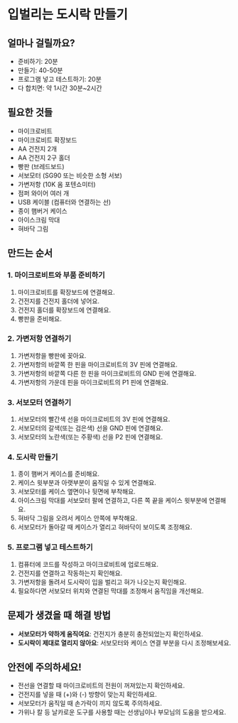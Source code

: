 # 입벌리는 도시락 만들기

## 얼마나 걸릴까요?
- 준비하기: 20분
- 만들기: 40-50분
- 프로그램 넣고 테스트하기: 20분
- 다 합치면: 약 1시간 30분~2시간

## 필요한 것들
- 마이크로비트 
- 마이크로비트 확장보드
- AA 건전지 2개
- AA 건전지 2구 홀더
- 빵판 (브레드보드)
- 서보모터 (SG90 또는 비슷한 소형 서보)
- 가변저항 (10K 옴 포텐쇼미터)
- 점퍼 와이어 여러 개
- USB 케이블 (컴퓨터와 연결하는 선)
- 종이 햄버거 케이스
- 아이스크림 막대
- 혀바닥 그림

## 만드는 순서

### 1. 마이크로비트와 부품 준비하기
1. 마이크로비트를 확장보드에 연결해요.
2. 건전지를 건전지 홀더에 넣어요.
3. 건전지 홀더를 확장보드에 연결해요.
4. 빵판을 준비해요.

### 2. 가변저항 연결하기
1. 가변저항을 빵판에 꽂아요.
2. 가변저항의 바깥쪽 한 핀을 마이크로비트의 3V 핀에 연결해요.
3. 가변저항의 바깥쪽 다른 한 핀을 마이크로비트의 GND 핀에 연결해요.
4. 가변저항의 가운데 핀을 마이크로비트의 P1 핀에 연결해요.

### 3. 서보모터 연결하기
1. 서보모터의 빨간색 선을 마이크로비트의 3V 핀에 연결해요.
2. 서보모터의 갈색(또는 검은색) 선을 GND 핀에 연결해요.
3. 서보모터의 노란색(또는 주황색) 선을 P2 핀에 연결해요.

### 4. 도시락 만들기
1. 종이 햄버거 케이스를 준비해요.
2. 케이스 윗부분과 아랫부분이 움직일 수 있게 연결해요.
3. 서보모터를 케이스 옆면이나 뒷면에 부착해요.
4. 아이스크림 막대를 서보모터 팔에 연결하고, 다른 쪽 끝을 케이스 윗부분에 연결해요.
5. 혀바닥 그림을 오려서 케이스 안쪽에 부착해요.
6. 서보모터가 돌아갈 때 케이스가 열리고 혀바닥이 보이도록 조정해요.

### 5. 프로그램 넣고 테스트하기
1. 컴퓨터에 코드를 작성하고 마이크로비트에 업로드해요.
2. 건전지를 연결하고 작동하는지 확인해요.
3. 가변저항을 돌려서 도시락이 입을 벌리고 혀가 나오는지 확인해요.
4. 필요하다면 서보모터 위치와 연결된 막대를 조정해서 움직임을 개선해요.

## 문제가 생겼을 때 해결 방법
- **서보모터가 약하게 움직여요**: 건전지가 충분히 충전되었는지 확인하세요.
- **도시락이 제대로 열리지 않아요**: 서보모터와 케이스 연결 부분을 다시 조정해보세요.

## 안전에 주의하세요!
- 전선을 연결할 때 마이크로비트의 전원이 꺼져있는지 확인하세요.
- 건전지를 넣을 때 (+)와 (-) 방향이 맞는지 확인하세요.
- 서보모터가 움직일 때 손가락이 끼지 않도록 주의하세요.
- 가위나 칼 등 날카로운 도구를 사용할 때는 선생님이나 부모님의 도움을 받으세요.

